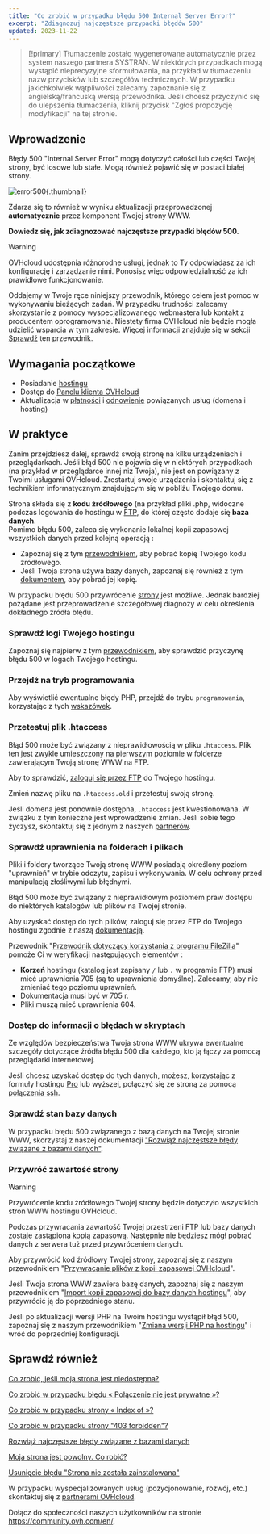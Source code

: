 ```yaml
---
title: "Co zrobić w przypadku błędu 500 Internal Server Error?"
excerpt: "Zdiagnozuj najczęstsze przypadki błędów 500"
updated: 2023-11-22
---
```


> [!primary]
> Tłumaczenie zostało wygenerowane automatycznie przez system naszego partnera SYSTRAN. W niektórych przypadkach mogą wystąpić nieprecyzyjne sformułowania, na przykład w tłumaczeniu nazw przycisków lub szczegółów technicznych. W przypadku jakichkolwiek wątpliwości zalecamy zapoznanie się z angielską/francuską wersją przewodnika. Jeśli chcesz przyczynić się do ulepszenia tłumaczenia, kliknij przycisk "Zgłoś propozycję modyfikacji" na tej stronie.
>

## Wprowadzenie 

Błędy 500 "Internal Server Error" mogą dotyczyć całości lub części Twojej strony, być losowe lub stałe. Mogą również pojawić się w postaci białej strony.

![error500](http-500.png){.thumbnail}

Zdarza się to również w wyniku aktualizacji przeprowadzonej **automatycznie** przez komponent Twojej strony WWW.

**Dowiedz się, jak zdiagnozować najczęstsze przypadki błędów 500.**

> [!warning]
>
> OVHcloud udostępnia różnorodne usługi, jednak to Ty odpowiadasz za ich konfigurację i zarządzanie nimi. Ponosisz więc odpowiedzialność za ich prawidłowe funkcjonowanie.
>
> Oddajemy w Twoje ręce niniejszy przewodnik, którego celem jest pomoc w wykonywaniu bieżących zadań. W przypadku trudności zalecamy skorzystanie z pomocy wyspecjalizowanego webmastera lub kontakt z producentem oprogramowania. Niestety firma OVHcloud nie będzie mogła udzielić wsparcia w tym zakresie. Więcej informacji znajduje się w sekcji [Sprawdź](diagnostic_fix_500_internal_server_error_#go-further.) ten przewodnik.
>

## Wymagania początkowe

- Posiadanie [hostingu](hosting.)
- Dostęp do [Panelu klienta OVHcloud](manager.)
- Aktualizacja w [płatności](invoice_management#pay-bills.) i [odnowienie](how_to_use_automatic_renewal#renewal-management.) powiązanych usług (domena i hosting)

## W praktyce

Zanim przejdziesz dalej, sprawdź swoją stronę na kilku urządzeniach i przeglądarkach. Jeśli błąd 500 nie pojawia się w niektórych przypadkach (na przykład w przeglądarce innej niż Twoja), nie jest on powiązany z Twoimi usługami OVHcloud. Zrestartuj swoje urządzenia i skontaktuj się z technikiem informatycznym znajdującym się w pobliżu Twojego domu.

Strona składa się z **kodu źródłowego** (na przykład pliki .php, widoczne podczas logowania do hostingu w [FTP](ftp_connection1.), do której często dodaje się **baza danych**.
<br>Pomimo błędu 500, zaleca się wykonanie lokalnej kopii zapasowej wszystkich danych przed kolejną operacją :

- Zapoznaj się z tym [przewodnikiem](ftp_filezilla_user_guide1.), aby pobrać kopię Twojego kodu źródłowego.
- Jeśli Twoja strona używa bazy danych, zapoznaj się również z tym [dokumentem](sql_database_export1.), aby pobrać jej kopię.

W przypadku błędu 500 przywrócenie [strony](diagnostic_fix_500_internal_server_error_#restore.) jest możliwe. Jednak bardziej pożądane jest przeprowadzenie szczegółowej diagnozy w celu określenia dokładnego źródła błędu.

### Sprawdź logi Twojego hostingu

Zapoznaj się najpierw z tym [przewodnikiem](logs_and_statistics1.), aby sprawdzić przyczynę błędu 500 w logach Twojego hostingu.

### Przejdź na tryb programowania

Aby wyświetlić ewentualne błędy PHP, przejdź do trybu `programowania`, korzystając z tych [wskazówek](configure_your_web_hosting#etap-2-zmiana-konfiguracji-hostingu.).

### Przetestuj plik .htaccess

Błąd 500 może być związany z nieprawidłowością w pliku `.htaccess`. Plik ten jest zwykle umieszczony na pierwszym poziomie w folderze zawierającym Twoją stronę WWW na FTP.

Aby to sprawdzić, [zaloguj się przez FTP](ftp_connection1.) do Twojego hostingu.

Zmień nazwę pliku na `.htaccess.old` i przetestuj swoją stronę.

Jeśli domena jest ponownie dostępna, `.htaccess` jest kwestionowana. W związku z tym konieczne jest wprowadzenie zmian. Jeśli sobie tego życzysz, skontaktuj się z jednym z naszych [partnerów](partner.).

### Sprawdź uprawnienia na folderach i plikach

Pliki i foldery tworzące Twoją stronę WWW posiadają określony poziom "uprawnień" w trybie odczytu, zapisu i wykonywania. W celu ochrony przed manipulacją złośliwymi lub błędnymi.

Błąd 500 może być związany z nieprawidłowym poziomem praw dostępu do niektórych katalogów lub plików na Twojej stronie.

Aby uzyskać dostęp do tych plików, zaloguj się przez FTP do Twojego hostingu zgodnie z naszą [dokumentacją](ftp_connection1.).

Przewodnik "[Przewodnik dotyczący korzystania z programu FileZilla](ftp_filezilla_user_guide#uprawnienia-do-plikow-i-katalogow.)" pomoże Ci w weryfikacji następujących elementów : 

- **Korzeń** hostingu (katalog jest zapisany `/` lub `.` w programie FTP) musi mieć uprawnienia 705 (są to uprawnienia domyślne). Zalecamy, aby nie zmieniać tego poziomu uprawnień.
- Dokumentacja musi być w 705 r.
- Pliki muszą mieć uprawnienia 604.

### Dostęp do informacji o błędach w skryptach

Ze względów bezpieczeństwa Twoja strona WWW ukrywa ewentualne szczegóły dotyczące źródła błędu 500 dla każdego, kto ją łączy za pomocą przeglądarki internetowej.

Jeśli chcesz uzyskać dostęp do tych danych, możesz, korzystając z formuły hostingu [Pro](hosting-professional-offer.) lub wyższej, połączyć się ze stroną za pomocą [połączenia ssh](ssh_on_webhosting1.).

### Sprawdź stan bazy danych

W przypadku błędu 500 związanego z bazą danych na Twojej stronie WWW, skorzystaj z naszej dokumentacji ["Rozwiąż najczęstsze błędy związane z bazami danych"](diagnosis_database_errors1.).

### Przywróć zawartość strony <a name="restore"></a>

> [!warning]
>
> Przywrócenie kodu źródłowego Twojej strony będzie dotyczyło wszystkich stron WWW hostingu OVHcloud.
>
> Podczas przywracania zawartość Twojej przestrzeni FTP lub bazy danych zostaje zastąpiona kopią zapasową. Następnie nie będziesz mógł pobrać danych z serwera tuż przed przywróceniem danych.

Aby przywrócić kod źródłowy Twojej strony, zapoznaj się z naszym przewodnikiem "[Przywracanie plików z kopii zapasowej OVHcloud](ftp_save_and_backup1.)".

Jeśli Twoja strona WWW zawiera bazę danych, zapoznaj się z naszym przewodnikiem "[Import kopii zapasowej do bazy danych hostingu](sql_importing_mysql_database#przywracanie-kopii-zapasowej-w-panelu-klienta.)", aby przywrócić ją do poprzedniego stanu.

Jeśli po aktualizacji wersji PHP na Twoim hostingu wystąpił błąd 500, zapoznaj się z naszym przewodnikiem "[Zmiana wersji PHP na hostingu](configure_your_web_hosting1.)" i wróć do poprzedniej konfiguracji.

## Sprawdź również <a name="go-further"></a>

[Co zrobić, jeśli moja strona jest niedostępna?](diagnostic-website-not-accessible1.)

[Co zrobić w przypadku błędu « Połączenie nie jest prywatne »?](diagnostic-not-secured1.)

[Co zrobić w przypadku strony « Index of »?](diagnostic-index-of1.)

[Co zrobić w przypadku strony "403 forbidden"?](diagnostic_403_forbidden1.)

[Rozwiąż najczęstsze błędy związane z bazami danych](diagnosis_database_errors1.)

[Moja strona jest powolny. Co robić? ](diagnostic_slownesses1.)

[Usunięcie błędu "Strona nie została zainstalowana"](multisites_website_not_installed1.)

W przypadku wyspecjalizowanych usług (pozycjonowanie, rozwój, etc.) skontaktuj się z [partnerami OVHcloud](partner.).

Dołącz do społeczności naszych użytkowników na stronie <https://community.ovh.com/en/>.